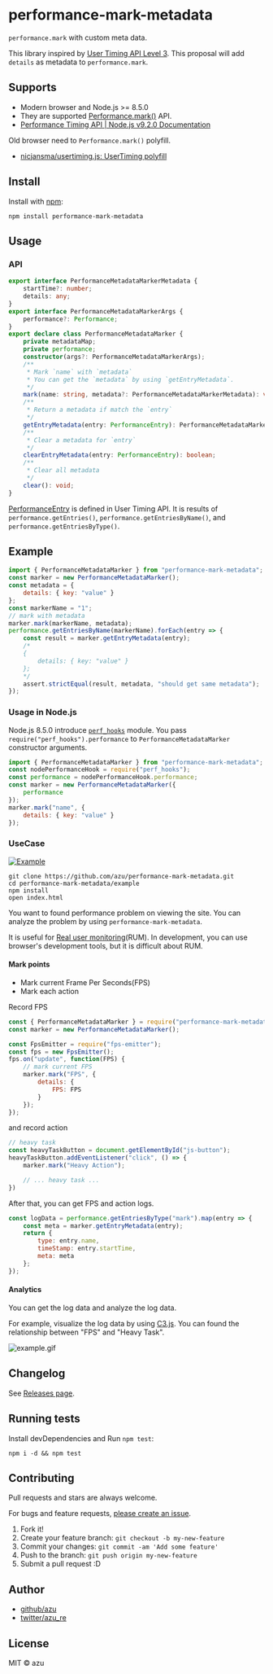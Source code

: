 # performance-mark-metadata

`performance.mark` with custom meta data.

This library inspired by [User Timing API Level 3](https://docs.google.com/presentation/d/1d64Y4rtLCxobGgljVySU2CJpMPK5ksaiZuv3ka1dCVA/edit#slide=id.p "User Timing L3").
This proposal will add `details` as metadata to `performance.mark`.

## Supports

- Modern browser and Node.js >= 8.5.0
- They are supported [Performance.mark()](https://developer.mozilla.org/en-US/docs/Web/API/Performance/mark "Performance.mark()") API.
- [Performance Timing API | Node.js v9.2.0 Documentation](https://nodejs.org/api/perf_hooks.html "Performance Timing API | Node.js v9.2.0 Documentation")

Old browser need to `Performance.mark()` polyfill.

- [nicjansma/usertiming.js: UserTiming polyfill](https://github.com/nicjansma/usertiming.js "nicjansma/usertiming.js: UserTiming polyfill")

## Install

Install with [npm](https://www.npmjs.com/):

    npm install performance-mark-metadata

## Usage

### API

```ts
export interface PerformanceMetadataMarkerMetadata {
    startTime?: number;
    details: any;
}
export interface PerformanceMetadataMarkerArgs {
    performance?: Performance;
}
export declare class PerformanceMetadataMarker {
    private metadataMap;
    private performance;
    constructor(args?: PerformanceMetadataMarkerArgs);
    /**
     * Mark `name` with `metadata`
     * You can get the `metadata` by using `getEntryMetadata`.
     */
    mark(name: string, metadata?: PerformanceMetadataMarkerMetadata): void;
    /**
     * Return a metadata if match the `entry`
     */
    getEntryMetadata(entry: PerformanceEntry): PerformanceMetadataMarkerMetadata | undefined;
    /**
     * Clear a metadata for `entry`
     */
    clearEntryMetadata(entry: PerformanceEntry): boolean;
    /**
     * Clear all metadata
     */
    clear(): void;
}
```

[PerformanceEntry](https://developer.mozilla.org/en-US/docs/Web/API/PerformanceEntry "PerformanceEntry") is defined in User Timing API.
It is results of `performance.getEntries()`, `performance.getEntriesByName()`, and `performance.getEntriesByType()`.

## Example

```js
import { PerformanceMetadataMarker } from "performance-mark-metadata";
const marker = new PerformanceMetadataMarker();
const metadata = {
    details: { key: "value" }
};
const markerName = "1";
// mark with metadata
marker.mark(markerName, metadata);
performance.getEntriesByName(markerName).forEach(entry => {
    const result = marker.getEntryMetadata(entry);
    /*
    {
        details: { key: "value" }
    };
    */
    assert.strictEqual(result, metadata, "should get same metadata");
});
```

### Usage in Node.js

Node.js 8.5.0 introduce [`perf_hooks`](https://nodejs.org/api/perf_hooks.html) module.
You pass `require("perf_hooks").performance` to `PerformanceMetadataMarker` constructor arguments.

```js
import { PerformanceMetadataMarker } from "performance-mark-metadata";
const nodePerformanceHook = require("perf_hooks");
const performance = nodePerformanceHook.performance;
const marker = new PerformanceMetadataMarker({
    performance
});
marker.mark("name", {
    details: { key: "value" }
});
```

### UseCase

[![Example](example/example.png)](./example)

```
git clone https://github.com/azu/performance-mark-metadata.git
cd performance-mark-metadata/example
npm install
open index.html
```
 
You want to found performance problem on viewing the site.
You can analyze the problem by using `performance-mark-metadata`.

It is useful for [Real user monitoring](https://en.wikipedia.org/wiki/Real_user_monitoring "Real user monitoring")(RUM).
In development, you can use browser's development tools, but it is difficult about RUM.

#### Mark points

- Mark current Frame Per Seconds(FPS)
- Mark each action

Record FPS

```js
const { PerformanceMetadataMarker } = require("performance-mark-metadata");
const marker = new PerformanceMetadataMarker();

const FpsEmitter = require("fps-emitter");
const fps = new FpsEmitter();
fps.on("update", function(FPS) {
    // mark current FPS
    marker.mark("FPS", {
        details: {
            FPS: FPS
        }
    });
});
```

and record action

```js
// heavy task
const heavyTaskButton = document.getElementById("js-button");
heavyTaskButton.addEventListener("click", () => {
    marker.mark("Heavy Action");

    // ... heavy task ...
})
```

After that, you can get FPS and action logs.

```js
const logData = performance.getEntriesByType("mark").map(entry => {
    const meta = marker.getEntryMetadata(entry);
    return {
        type: entry.name,
        timeStamp: entry.startTime,
        meta: meta
    };
});
```

#### Analytics

You can get the log data and analyze the log data.

For example, visualize the log data by using [C3.js](http://c3js.org/ "C3.js").
You can found the relationship  between "FPS" and "Heavy Task".

![example.gif](./example/example.gif)

## Changelog

See [Releases page](https://github.com/azu/performance-mark-metadata/releases).

## Running tests

Install devDependencies and Run `npm test`:

    npm i -d && npm test

## Contributing

Pull requests and stars are always welcome.

For bugs and feature requests, [please create an issue](https://github.com/azu/performance-mark-metadata/issues).

1. Fork it!
2. Create your feature branch: `git checkout -b my-new-feature`
3. Commit your changes: `git commit -am 'Add some feature'`
4. Push to the branch: `git push origin my-new-feature`
5. Submit a pull request :D

## Author

- [github/azu](https://github.com/azu)
- [twitter/azu_re](https://twitter.com/azu_re)

## License

MIT © azu
